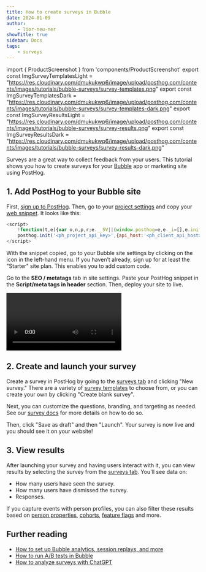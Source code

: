 ```yaml
---
title: How to create surveys in Bubble
date: 2024-01-09
author:
    - lior-neu-ner
showTitle: true
sidebar: Docs
tags:
    - surveys
---
```


import { ProductScreenshot } from 'components/ProductScreenshot'
export const ImgSurveyTemplatesLight = "https://res.cloudinary.com/dmukukwp6/image/upload/posthog.com/contents/images/tutorials/bubble-surveys/survey-templates.png"
export const ImgSurveyTemplatesDark = "https://res.cloudinary.com/dmukukwp6/image/upload/posthog.com/contents/images/tutorials/bubble-surveys/survey-templates-dark.png"
export const ImgSurveyResultsLight = "https://res.cloudinary.com/dmukukwp6/image/upload/posthog.com/contents/images/tutorials/bubble-surveys/survey-results.png"
export const ImgSurveyResultsDark = "https://res.cloudinary.com/dmukukwp6/image/upload/posthog.com/contents/images/tutorials/bubble-surveys/survey-results-dark.png"

Surveys are a great way to collect feedback from your users. This tutorial shows you how to create surveys for your [Bubble](https://bubble.io/) app or marketing site using PostHog.

## 1. Add PostHog to your Bubble site

First, [sign up to PostHog](https://us.posthog.com/signup). Then, go to your [project settings](https://us.posthog.com/settings/project) and copy your [web snippet](https://us.posthog.com/settings/project-details#snippet). It looks like this:

```js
<script>
    !function(t,e){var o,n,p,r;e.__SV||(window.posthog=e,e._i=[],e.init=function(i,s,a){function g(t,e){var o=e.split(".");2==o.length&&(t=t[o[0]],e=o[1]),t[e]=function(){t.push([e].concat(Array.prototype.slice.call(arguments,0)))}}(p=t.createElement("script")).type="text/javascript",p.async=!0,p.src=s.api_host+"/static/array.js",(r=t.getElementsByTagName("script")[0]).parentNode.insertBefore(p,r);var u=e;for(void 0!==a?u=e[a]=[]:a="posthog",u.people=u.people||[],u.toString=function(t){var e="posthog";return"posthog"!==a&&(e+="."+a),t||(e+=" (stub)"),e},u.people.toString=function(){return u.toString(1)+".people (stub)"},o="capture identify alias people.set people.set_once set_config register register_once unregister opt_out_capturing has_opted_out_capturing opt_in_capturing reset isFeatureEnabled onFeatureFlags getFeatureFlag getFeatureFlagPayload reloadFeatureFlags group updateEarlyAccessFeatureEnrollment getEarlyAccessFeatures getActiveMatchingSurveys getSurveys getNextSurveyStep onSessionId".split(" "),n=0;n<o.length;n++)g(u,o[n]);e._i.push([i,s,a])},e.__SV=1)}(document,window.posthog||[]);
    posthog.init('<ph_project_api_key>',{api_host:'<ph_client_api_host>'})
</script>
```

With the snippet copied, go to your Bubble site settings by clicking on the icon in the left-hand menu. If you haven’t already, sign up for at least the "Starter" site plan. This enables you to add custom code.

Go to the **SEO / metatags** tab in site settings. Paste your PostHog snippet in the **Script/meta tags in header** section. Then, deploy your site to live.

![How to add PostHog to Bubble](https://res.cloudinary.com/dmukukwp6/video/upload/v1710055416/posthog.com/contents/images/tutorials/bubble-surveys/adding-posthog.mp4)

## 2. Create and launch your survey

Create a survey in PostHog by going to the [surveys tab](https://us.posthog.com/surveys) and clicking "New survey." There are a variety of [survey templates](/templates?filter=type&value=survey) to choose from, or you can create your own by clicking "Create blank survey".

<ProductScreenshot
  imageLight={ImgSurveyTemplatesLight} 
  imageDark={ImgSurveyTemplatesDark} 
  alt="PostHog survey templates" 
  classes="rounded"
/>

Next, you can customize the questions, branding, and targeting as needed. See our [survey docs](/docs/surveys/creating-surveys) for more details on how to do so.

Then, click "Save as draft" and then "Launch". Your survey is now live and you should see it on your website!

## 3. View results

After launching your survey and having users interact with it, you can view results by selecting the survey from the [surveys tab](https://us.posthog.com/surveys). You'll see data on:

-   How many users have seen the survey.
-   How many users have dismissed the survey.
-   Responses.

If you capture events with person profiles, you can also filter these results based on [person properties](/docs/product-analytics/person-properties), [cohorts](/docs/data/cohorts), [feature flags](/docs/feature-flags/creating-feature-flags) and more.

<ProductScreenshot
  imageLight={ImgSurveyResultsLight} 
  imageDark={ImgSurveyResultsDark} 
  alt="Survey results" 
  classes="rounded"
/>

## Further reading

-   [How to set up Bubble analytics, session replays, and more](/tutorials/bubble-analytics)
-   [How to run A/B tests in Bubble](/tutorials/bubble-ab-tests)
-   [How to analyze surveys with ChatGPT](/tutorials/analyze-surveys-with-chatgpt)

